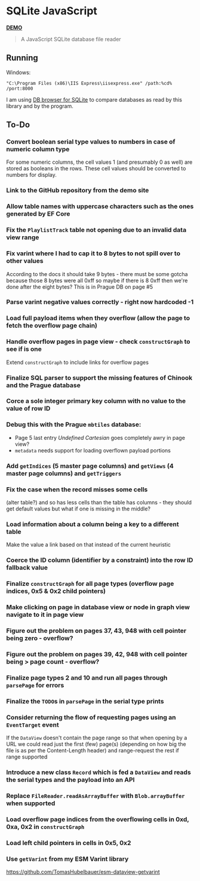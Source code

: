 # SQLite JavaScript

[**DEMO**](https://tomashubelbauer.github.io/sqlite-javascript)

> A JavaScript SQLite database file reader

## Running

Windows:

```batch
"C:\Program Files (x86)\IIS Express\iisexpress.exe" /path:%cd% /port:8000
```

I am using [DB browser for SQLite](https://github.com/sqlitebrowser/sqlitebrowser)
to compare databases as read by this library and by the program.

## To-Do

### Convert boolean serial type values to numbers in case of numeric column type

For some numeric columns, the cell values 1 (and presumably 0 as well) are
stored as booleans in the rows. These cell values should be converted to numbers
for display.

### Link to the GitHub repository from the demo site

### Allow table names with uppercase characters such as the ones generated by EF Core

### Fix the `PlaylistTrack` table not opening due to an invalid data view range

### Fix varint where I had to cap it to 8 bytes to not spill over to other values

According to the docs it should take 9 bytes - there must be some gotcha
because those 8 bytes were all 0xff so maybe if there is 8 0xff then we're
done after the eight bytes? This is in Prague DB on page #5

### Parse varint negative values correctly - right now hardcoded -1

### Load full payload items when they overflow (allow the page to fetch the overflow page chain)

### Handle overflow pages in page view - check `constructGraph` to see if is one

Extend `constructGraph` to include links for overflow pages

### Finalize SQL parser to support the missing features of Chinook and the Prague database

### Corce a sole integer primary key column with no value to the value of row ID

### Debug this with the Prague `mbtiles` database:

- Page 5 last entry *Undefined Cartesian* goes completely awry in page view?
- `metadata` needs support for loading overflown payload portions

### Add `getIndices` (5 master page columns) and `getViews` (4 master page columns) and `getTriggers`

### Fix the case when the record misses some cells

(alter table?) and so has less cells than the table has columns - they should get default values
but what if one is missing in the middle?

### Load information about a column being a key to a different table

Make the value a link based on that instead of the current heuristic

### Coerce the ID column (identifier by a constraint) into the row ID fallback value

### Finalize `constructGraph` for all page types (overflow page indices, 0x5 & 0x2 child pointers)

### Make clicking on page in database view or node in graph view navigate to it in page view

### Figure out the problem on pages 37, 43, 948 with cell pointer being zero - overflow?

### Figure out the problem on pages 39, 42, 948 with cell pointer being > page count - overflow?

### Finalize page types 2 and 10 and run all pages through `parsePage` for errors

### Finalize the `TODO`s in `parsePage` in the serial type prints

### Consider returning the flow of requesting pages using an `EventTarget` event

If the `DataView` doesn't contain the page range so that when opening by a URL
we could read just the first (few) page(s) (depending on how big the file is
as per the Content-Length header) and range-request the rest if range supported

### Introduce a new class `Record` which is fed a `DataView` and reads the serial types and the payload into an API

### Replace `FileReader.readAsArrayBuffer` with `Blob.arrayBuffer` when supported

### Load overflow page indices from the overflowing cells in 0xd, 0xa, 0x2 in `constructGraph`

### Load left child pointers in cells in 0x5, 0x2

### Use `getVarint` from my ESM Varint library

https://github.com/TomasHubelbauer/esm-dataview-getvarint
